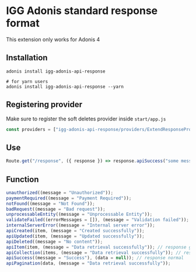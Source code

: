 # IGG Adonis standard response format

This extension only works for Adonis 4

## Installation

```
adonis install igg-adonis-api-response

# for yarn users
adonis install igg-adonis-api-response --yarn
```

## Registering provider

Make sure to register the soft deletes provider inside `start/app.js`

```js
const providers = ["igg-adonis-api-response/providers/ExtendResponseProvider"];
```

## Use

```js
Route.get("/response", ({ response }) => response.apiSuccess("some message"));
```

## Function

```js
unauthorized((message = "Unauthorized"));
paymentRequired((message = "Payment Required"));
notFound((message = "Not Found"));
badRequest((message = "Bad request"));
unprocessableEntity((message = "Unprocessable Entity"));
validateFailed((errorMessages = []), (message = "Validation failed"));
internalServerError((message = "Internal server error"));
apiCreated(item, (message = "Created successfully"));
apiUpdated(item, (message = "Updated successfully"));
apiDeleted((message = "No content"));
apiItem(item, (message = "Data retrieval successfully")); // response get by id
apiCollection(items, (message = "Data retrieval successfully")); // response get all
apiSuccess((message = "Success"), (data = null)); // response normal
apiPagination(data, (message = "Data retrieval successfully"));
```
